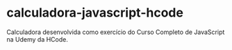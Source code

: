# calculadora-javascript-hcode
Calculadora desenvolvida como exercício do Curso Completo de JavaScript na Udemy da HCode.
